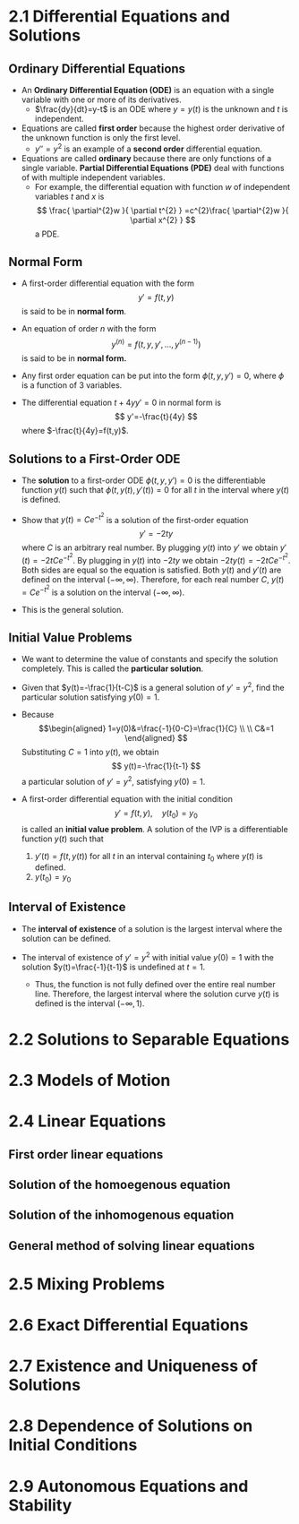 # 2.1 Differential Equations and Solutions
## Ordinary Differential Equations
- An **Ordinary Differential Equation (ODE)** is an equation with a single variable with one or more of its derivatives.
	- $\frac{dy}{dt}=y-t$ is an ODE where $y=y(t)$ is the unknown and $t$ is independent.
- Equations are called **first order** because the highest order derivative of the unknown function is only the first level.
	- $y''=y^2$ is an example of a **second order** differential equation.
- Equations are called **ordinary** because there are only functions of a single variable. **Partial Differential Equations (PDE)** deal with functions of with multiple independent variables.
	- For example, the differential equation with function $w$ of independent variables $t$ and $x$ is $$
\frac{ \partial^{2}w }{ \partial t^{2} } =c^{2}\frac{ \partial^{2}w }{ \partial x^{2} }
$$ a PDE.

## Normal Form
- A first-order differential equation with the form $$
y'=f(t,y)
$$is said to be in **normal form**.
- An equation of order *n* with the form $$
y^{(n)}=f(t,y,y',\dots, y^{(n-1)})
	$$is said to be in **normal form.**
- Any first order equation can be put into the form $\phi(t,y,y')=0$, where $\phi$ is a function of 3 variables.

- The differential equation $t+4yy'=0$ in normal form is $$
y'=-\frac{t}{4y}
$$where $-\frac{t}{4y}=f(t,y)$.

## Solutions to a First-Order ODE
- The **solution** to a first-order ODE $\phi(t,y,y')=0$ is the differentiable function $y(t)$ such that $\phi(t,y(t),y'(t))=0$ for all $t$ in the interval where $y(t)$ is defined.

- Show that $y(t)=Ce^{-t^{2}}$ is a solution of the first-order equation $$
y'=-2ty
$$ where $C$ is an arbitrary real number. By plugging $y(t)$ into $y'$ we obtain $y'(t)=-2tCe^{-t^{2}}$. By plugging in $y(t)$ into $-2ty$ we obtain $-2ty(t)=-2tCe^{-t^{2}}.$ Both sides are equal so the equation is satisfied. Both $y(t)$ and $y'(t)$ are defined on the interval $(-\infty,\infty)$. Therefore, for each real number $C$, $y(t)=Ce^{-t^{2}}$ is a solution on the interval $(-\infty,\infty)$.
- This is the general solution.

## Initial Value Problems
- We want to determine the value of constants and specify the solution completely. This is called the **particular solution**.

- Given that $y(t)=-\frac{1}{t-C}$ is a general solution of $y'=y^2$, find the particular solution satisfying $y(0)=1$.
- Because $$\begin{aligned}
1=y(0)&=\frac{-1}{0-C}=\frac{1}{C} \\ \\
C&=1
\end{aligned}
$$Substituting $C=1$ into $y(t)$, we obtain $$
y(t)=-\frac{1}{t-1}
$$ a particular solution of $y'=y^{2}$, satisfying $y(0)=1$.

- A first-order differential equation with the initial condition $$y'=f(t,y),\quad y(t_{0})=y_{0}$$is called an **initial value problem**. A solution of the IVP is a differentiable function $y(t)$ such that
	1. $y'(t)=f(t,y(t))$ for all $t$ in an interval containing $t_{0}$ where $y(t)$ is defined.
	2. $y(t_{0}) = y_{0}$

## Interval of Existence
- The **interval of existence** of a solution is the largest interval where the solution can be defined.

- The interval of existence of $y'=y^{2}$ with initial value $y(0)=1$ with the solution $y(t)=\frac{-1}{t-1}$ is undefined at $t=1$.
	- Thus, the function is not fully defined over the entire real number line. Therefore, the largest interval where the solution curve $y(t)$ is defined is the interval $(-\infty,1)$.

# 2.2 Solutions to Separable Equations

# 2.3 Models of Motion

# 2.4 Linear Equations
## First order linear equations
## Solution of the homoegenous equation
## Solution of the inhomogenous equation
## General method of solving linear equations
# 2.5 Mixing Problems

# 2.6 Exact Differential Equations

# 2.7 Existence and Uniqueness of Solutions

# 2.8 Dependence of Solutions on Initial Conditions

# 2.9 Autonomous Equations and Stability
